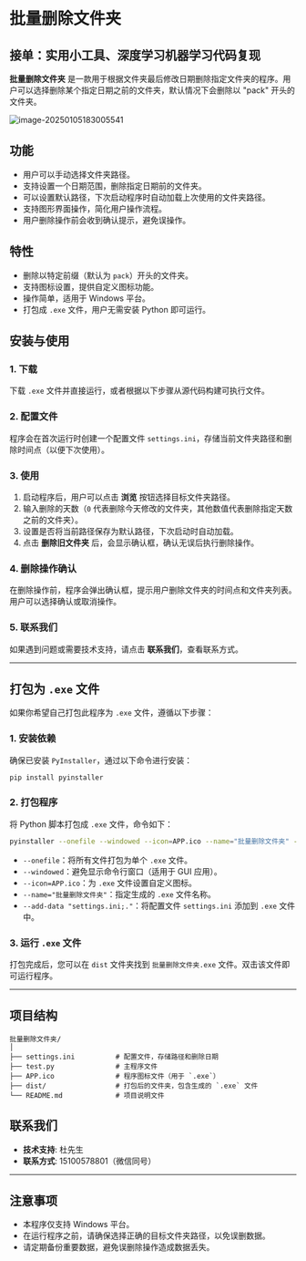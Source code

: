 # 批量删除文件夹

## 接单：实用小工具、深度学习机器学习代码复现

**批量删除文件夹** 是一款用于根据文件夹最后修改日期删除指定文件夹的程序。用户可以选择删除某个指定日期之前的文件夹，默认情况下会删除以 "pack" 开头的文件夹。

![image-20250105183005541](E:\实训\pythonProject\assets\image-20250105183005541.png)

## 功能

- 用户可以手动选择文件夹路径。
- 支持设置一个日期范围，删除指定日期前的文件夹。
- 可以设置默认路径，下次启动程序时自动加载上次使用的文件夹路径。
- 支持图形界面操作，简化用户操作流程。
- 用户删除操作前会收到确认提示，避免误操作。

## 特性

- 删除以特定前缀（默认为 `pack`）开头的文件夹。
- 支持图标设置，提供自定义图标功能。
- 操作简单，适用于 Windows 平台。
- 打包成 `.exe` 文件，用户无需安装 Python 即可运行。

## 安装与使用

### 1. 下载

下载 `.exe` 文件并直接运行，或者根据以下步骤从源代码构建可执行文件。

### 2. 配置文件

程序会在首次运行时创建一个配置文件 `settings.ini`，存储当前文件夹路径和删除时间点（以便下次使用）。

### 3. 使用

1. 启动程序后，用户可以点击 **浏览** 按钮选择目标文件夹路径。
2. 输入删除的天数（`0` 代表删除今天修改的文件夹，其他数值代表删除指定天数之前的文件夹）。
3. 设置是否将当前路径保存为默认路径，下次启动时自动加载。
4. 点击 **删除旧文件夹** 后，会显示确认框，确认无误后执行删除操作。

### 4. 删除操作确认

在删除操作前，程序会弹出确认框，提示用户删除文件夹的时间点和文件夹列表。用户可以选择确认或取消操作。

### 5. 联系我们

如果遇到问题或需要技术支持，请点击 **联系我们**，查看联系方式。

------

## 打包为 `.exe` 文件

如果你希望自己打包此程序为 `.exe` 文件，遵循以下步骤：

### 1. 安装依赖

确保已安装 `PyInstaller`，通过以下命令进行安装：

```bash
pip install pyinstaller
```

### 2. 打包程序

将 Python 脚本打包成 `.exe` 文件，命令如下：

```bash
pyinstaller --onefile --windowed --icon=APP.ico --name="批量删除文件夹" --add-data "settings.ini;." test.py
```

- `--onefile`：将所有文件打包为单个 `.exe` 文件。
- `--windowed`：避免显示命令行窗口（适用于 GUI 应用）。
- `--icon=APP.ico`：为 `.exe` 文件设置自定义图标。
- `--name="批量删除文件夹"`：指定生成的 `.exe` 文件名称。
- `--add-data "settings.ini;."`：将配置文件 `settings.ini` 添加到 `.exe` 文件中。

### 3. 运行 `.exe` 文件

打包完成后，您可以在 `dist` 文件夹找到 `批量删除文件夹.exe` 文件。双击该文件即可运行程序。

------

## 项目结构

```
批量删除文件夹/
│
├── settings.ini          # 配置文件，存储路径和删除日期
├── test.py               # 主程序文件
├── APP.ico               # 程序图标文件（用于 `.exe`）
├── dist/                 # 打包后的文件夹，包含生成的 `.exe` 文件
└── README.md             # 项目说明文件
```

## 联系我们

- **技术支持**: 杜先生
- **联系方式**: 15100578801（微信同号）

------

## 注意事项

- 本程序仅支持 Windows 平台。
- 在运行程序之前，请确保选择正确的目标文件夹路径，以免误删数据。
- 请定期备份重要数据，避免误删除操作造成数据丢失。